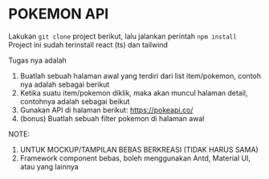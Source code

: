 # POKEMON API

Lakukan `git clone` project berikut, lalu jalankan perintah `npm install`
Project ini sudah terinstall react (ts) dan tailwind

Tugas nya adalah

1. Buatlah sebuah halaman awal yang terdiri dari list item/pokemon, contoh nya adalah sebagai berikut
2. Ketika suatu item/pokemon diklik, maka akan muncul halaman detail, contohnya adalah sebagai beikut
3. Gunakan API di halaman berikut: https://pokeapi.co/
4. (bonus) Buatlah sebuah filter pokemon di halaman awal

NOTE:

1. UNTUK MOCKUP/TAMPILAN BEBAS BERKREASI (TIDAK HARUS SAMA)
2. Framework component bebas, boleh menggunakan Antd, Material UI, atau yang lainnya
